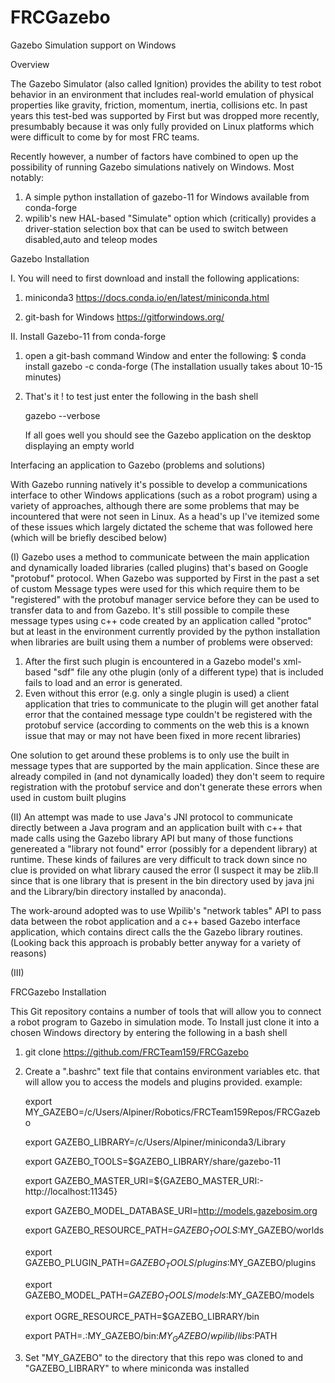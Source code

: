 # FRCGazebo
Gazebo Simulation support on Windows

Overview

The Gazebo Simulator (also called Ignition) provides the ability to test robot behavior in an environment that includes real-world emulation of physical properties like gravity, friction, momentum, inertia, collisions etc. In past years this test-bed was supported by First but was dropped more recently, presumbably because it was only fully provided on Linux platforms which were difficult to come by for most FRC teams. 

Recently however, a number of factors have combined to open up the possibility of running Gazebo simulations natively on Windows. Most notably:
1) A simple python installation of gazebo-11 for Windows available from conda-forge
2) wpilib's new HAL-based "Simulate" option which (critically) provides a driver-station selection box that can be used to switch between disabled,auto and teleop modes

Gazebo Installation

I. You will need to first download and install the following applications:
1) miniconda3
   https://docs.conda.io/en/latest/miniconda.html
   
2) git-bash for Windows
   https://gitforwindows.org/
   
II. Install Gazebo-11 from conda-forge

1) open a git-bash command Window and enter the following:
   $ conda install gazebo -c conda-forge
   (The installation usually takes about 10-15 minutes)
2) That's it ! to test just enter the following in the bash shell

   gazebo --verbose
   
   If all goes well you should see the Gazebo application on the desktop displaying an empty world
   
Interfacing an application to Gazebo (problems and solutions)

With Gazebo running natively it's possible to develop a communications interface to other Windows applications (such as a robot program) using a variety of approaches, although there are some problems that may be incountered that were not seen in Linux. As a head's up I've itemized some of these issues which largely dictated the scheme that was followed here (which will be briefly descibed below)

(I) Gazebo uses a method to communicate between the main application and dynamically loaded libraries (called plugins) that's based on Google "protobuf" protocol. When Gazebo was supported by First in the past a set of custom Message types were used for this which require them to be "registered" with the protobuf manager service before they can be used to transfer data to and from Gazebo. It's still possible to compile these message types using c++ code created by an application called "protoc" but at least in the environment currently provided by the python installation when libraries are built using them a number of problems were observed:

1) After the first such plugin is encountered in a Gazebo model's xml-based "sdf" file any othe plugin (only of a different type) that is included fails to load and an error is generated.
2) Even without this error (e.g. only a single plugin is used) a client application that tries to communicate to the plugin will get another fatal error that the contained message type couldn't be registered with the protobuf service (according to comments on the web this is a known issue that may or may not have been fixed in more recent libraries)

One solution to get around these problems is to only use the built in message types that are supported by the main application. Since these are already compiled in (and not dynamically loaded) they don't seem to require registration with the protobuf service and don't generate these errors when used in custom built plugins

(II) An attempt was made to use Java's JNI protocol to communicate directly between a Java program and an application built with c++ that made calls using the Gazebo library API but many of those functions genereated a "library not found" error (possibly for a dependent library) at runtime. These kinds of failures are very difficult to track down since no clue is provided on what library caused the error (I suspect it may be zlib.ll since that is one library that is present in the bin directory used by java jni and the Library/bin directory installed by anaconda).

The work-around adopted was to use Wpilib's "network tables" API to pass data between the robot application and a c++ based Gazebo interface application, which contains direct calls the the Gazebo library routines. (Looking back this approach is probably better anyway for a variety of reasons) 

(III) 

FRCGazebo Installation

This Git repository contains a number of tools that will allow you to connect a robot program to Gazebo in simulation mode.
To Install just clone it into a chosen Windows directory by entering the following in a bash shell

1) git clone https://github.com/FRCTeam159/FRCGazebo
2) Create a ".bashrc" text file that contains environment variables etc. that will allow you to access the models and plugins provided. 
    example:
   
     export MY_GAZEBO=/c/Users/Alpiner/Robotics/FRCTeam159Repos/FRCGazebo
     
     export GAZEBO_LIBRARY=/c/Users/Alpiner/miniconda3/Library
     
     export GAZEBO_TOOLS=$GAZEBO_LIBRARY/share/gazebo-11
     
     export GAZEBO_MASTER_URI=${GAZEBO_MASTER_URI:-http://localhost:11345}
     
     export GAZEBO_MODEL_DATABASE_URI=http://models.gazebosim.org
     
     export GAZEBO_RESOURCE_PATH=$GAZEBO_TOOLS:$MY_GAZEBO/worlds
     
     export GAZEBO_PLUGIN_PATH=$GAZEBO_TOOLS/plugins:$MY_GAZEBO/plugins
     
     export GAZEBO_MODEL_PATH=$GAZEBO_TOOLS/models:$MY_GAZEBO/models
     
     export OGRE_RESOURCE_PATH=$GAZEBO_LIBRARY/bin
  
     export PATH=.:MY_GAZEBO/bin:$MY_GAZEBO/wpilib/libs:$PATH
  
 3) Set "MY_GAZEBO" to the directory that this repo was cloned to and "GAZEBO_LIBRARY" to where miniconda was installed

